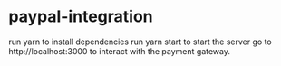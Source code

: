 # paypal-integration

run yarn to install dependencies
run yarn start to start the server
go to http://localhost:3000 to interact with the payment gateway.
